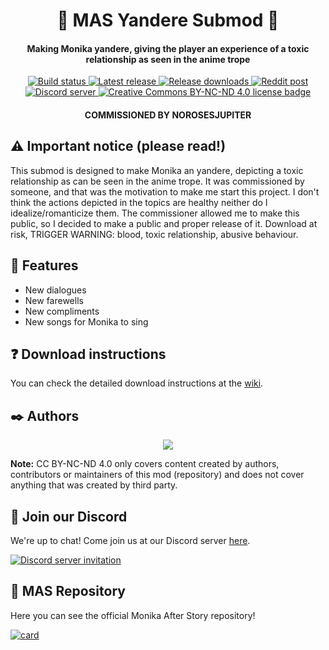 <h1 align="center">🔪 MAS Yandere Submod 🔪</h1>
<h4 align="center">Making Monika yandere, giving the player an experience of a toxic relationship as seen in the anime trope</h3>

<p align="center">
  <a href="https://github.com/my-otter-self/mas_yandere/actions/workflows/lint-on-push.yml">
    <img alt="Build status" src="https://img.shields.io/github/workflow/status/my-otter-self/mas_yandere/Lint%20source%20tree%20on%20push/main">
  </a>
  <a href="https://github.com/my-otter-self/mas_yandere/releases/latest">
    <img alt="Latest release" src="https://img.shields.io/github/v/release/my-otter-self/mas_yandere">
  </a>
  <a href="https://github.com/my-otter-self/mas_yandere/releases">
    <img alt="Release downloads" src="https://img.shields.io/github/downloads/my-otter-self/mas_yandere/total">
  </a>
  <a href="https://www.reddit.com/r/MASFandom/comments/whzhwx/yandere_mod_v100_release/">
    <img alt="Reddit post" src="https://img.shields.io/badge/dynamic/json?color=FF4500&label=%F0%9D%97%8B%2Fmasfandom%20post&query=%24[0].data.children[0].data.score&url=https%3A%2F%2Fwww.reddit.com%2Fr%2FMASFandom%2Fcomments%2whzhwx%2Fyandere_mod_v100_release.json&style=social&logo=reddit&suffix=+upvotes">
  </a>
  <a href="https://mon.icu/discord">
    <img alt="Discord server" src="https://discordapp.com/api/guilds/970747033071804426/widget.png?style=shield">
  </a>
  <a href="https://github.com/my-otter-self/MAS_selfharm/blob/main/LICENSE.txt">
    <img alt="Creative Commons BY-NC-ND 4.0 license badge" src="https://img.shields.io/badge/License-CC_BY--NC--ND_4.0-lightgrey.svg">
  </a>
</p>

<h4 align="center">COMMISSIONED BY NOROSESJUPITER</h4>


## ⚠️ Important notice (please read!)

This submod is designed to make Monika an yandere, depicting a toxic relationship as can be seen in the anime trope.
It was commissioned by someone, and that was the motivation to make me start this project.
I don't think the actions depicted in the topics are healthy neither do I idealize/romanticize them. 
The commissioner allowed me to make this public, so I decided to make a public and proper release of it.
Download at risk, TRIGGER WARNING: blood, toxic relationship, abusive behaviour.


## 🌟 Features

  * New dialogues
  * New farewells
  * New compliments
  * New songs for Monika to sing

## ❓ Download instructions

You can check the detailed download instructions at the [wiki](https://github.com/my-otter-self/MAS_yandere/wiki/%E2%9D%93-Download-instructions).

## ✒️ Authors

<p align="center">
  <a href="https://github.com/my-otter-self/MAS_yandere/graphs/contributors">
    <img src="https://contrib.rocks/image?repo=my-otter-self/MAS_yandere&max=6" />
  </a>
</p>

**Note:** CC BY-NC-ND 4.0 only covers content created by authors, contributors or maintainers of this mod (repository) and does not cover
anything that was created by third party.

## 💬 Join our Discord

We're up to chat! Come join us at our Discord server [here](https://mon.icu/discord).

[![Discord server invitation](https://discordapp.com/api/guilds/970747033071804426/widget.png?style=banner3)](https://mon.icu/discord)

## 💚 MAS Repository
Here you can see the official Monika After Story repository!

[![card](https://github-readme-stats.vercel.app/api/pin/?username=Monika-After-Story&repo=MonikaModDev)](https://github.com/Monika-After-Story/MonikaModDev)
